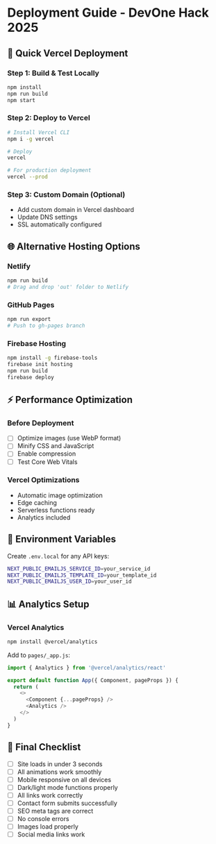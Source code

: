 # Deployment Guide - DevOne Hack 2025

## 🚀 Quick Vercel Deployment

### **Step 1: Build & Test Locally**
```bash
npm install
npm run build
npm start
```

### **Step 2: Deploy to Vercel**
```bash
# Install Vercel CLI
npm i -g vercel

# Deploy
vercel

# For production deployment
vercel --prod
```

### **Step 3: Custom Domain (Optional)**
- Add custom domain in Vercel dashboard
- Update DNS settings
- SSL automatically configured

## 🌐 Alternative Hosting Options

### **Netlify**
```bash
npm run build
# Drag and drop 'out' folder to Netlify
```

### **GitHub Pages**
```bash
npm run export
# Push to gh-pages branch
```

### **Firebase Hosting**
```bash
npm install -g firebase-tools
firebase init hosting
npm run build
firebase deploy
```

## ⚡ Performance Optimization

### **Before Deployment**
- [ ] Optimize images (use WebP format)
- [ ] Minify CSS and JavaScript
- [ ] Enable compression
- [ ] Test Core Web Vitals

### **Vercel Optimizations**
- Automatic image optimization
- Edge caching
- Serverless functions ready
- Analytics included

## 🔧 Environment Variables

Create `.env.local` for any API keys:
```bash
NEXT_PUBLIC_EMAILJS_SERVICE_ID=your_service_id
NEXT_PUBLIC_EMAILJS_TEMPLATE_ID=your_template_id
NEXT_PUBLIC_EMAILJS_USER_ID=your_user_id
```

## 📊 Analytics Setup

### **Vercel Analytics**
```bash
npm install @vercel/analytics
```

Add to `pages/_app.js`:
```javascript
import { Analytics } from '@vercel/analytics/react'

export default function App({ Component, pageProps }) {
  return (
    <>
      <Component {...pageProps} />
      <Analytics />
    </>
  )
}
```

## 🎯 Final Checklist

- [ ] Site loads in under 3 seconds
- [ ] All animations work smoothly
- [ ] Mobile responsive on all devices
- [ ] Dark/light mode functions properly
- [ ] All links work correctly
- [ ] Contact form submits successfully
- [ ] SEO meta tags are correct
- [ ] No console errors
- [ ] Images load properly
- [ ] Social media links work